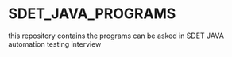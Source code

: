 # SDET_JAVA_PROGRAMS
this repository contains the programs can be asked in SDET JAVA automation testing interview 

